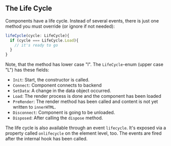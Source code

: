 
## The Life Cycle

Components have a life cycle. Instead of several events, there is just one method you must override (or ignore if not needed):

~~~ts
lifeCycle(cycle: LifeCycle){
  if (cycle === LifeCycle.Load){
    // it's ready to go
  }
}
~~~

Note, that the method has lower case "l". The `LifeCycle`-enum (upper case "L") has these fields:

* `Init`: Start, the constructor is called.
* `Connect`: Component connects to backend
* `SetData`: A change in the data object occurred.
* `Load`: The render process is done and the component has been loaded
* `PreRender`: The render method has been called and content is not yet written to `innerHTML`.
* `Disconnect`: Component is going to be unloaded.
* `Disposed`: After calling the `dispose` method.

The life cycle is also available through an event `lifecycle`. It's exposed via a property called `onlifecycle` on the element level, too. The events are fired after the internal hook has been called.

